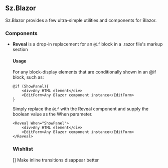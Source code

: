 ## Sz.Blazor

Sz.Blazor provides a few ultra-simple utilities and components for Blazor.

### Components

- **Reveal** is a drop-in replacement for an `@if` block in a .razor file's markup section

  #### Usage
  For any block-display elements that are conditionally shown in an @if block, such as:
  ```razor
  @if (ShowPanel){
	  <div>Any HTML element</div>
	  <EditForm>Any Blazor component instance</EditForm>
  }
  ```
  Simply replace the `@if` with the Reveal component and supply the boolean
  value as the When parameter.
  ```razor
  <Reveal When="ShowPanel">
	  <div>Any HTML element</div>
	  <EditForm>Any Blazor component instance</EditForm>
  </Reveal>
  ```

  ### Wishlist
  
  [] Make inline transitions disappear better
